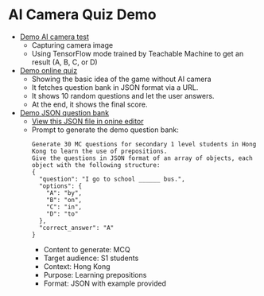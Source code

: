 # AI Camera Quiz Demo

- [Demo AI camera test](ai_camera_demo.html)
  - Capturing camera image
  - Using TensorFlow mode trained by Teachable Machine to get an result (A, B, C, or D)
- [Demo online quiz](demo_quiz.html)
  - Showing the basic idea of the game without AI camera
  - It fetches question bank in JSON format via a URL.
  - It shows 10 random questions and let the user answers.
  - At the end, it shows the final score.
- [Demo JSON question bank](questions_v1.json)
  - [View this JSON file in onine editor](https://jsoneditoronline.org/#left=url.https%3A%2F%2Fylpss-mslau.github.io%2Fquestions_v1.json)
  - Prompt to generate the demo question bank:
    ```
    Generate 30 MC questions for secondary 1 level students in Hong Kong to learn the use of prepositions.
    Give the questions in JSON format of an array of objects, each object with the following structure:
    {
      "question": "I go to school ______ bus.",
      "options": {
        "A": "by",
        "B": "on",
        "C": "in",
        "D": "to"
      },
      "correct_answer": "A"
    }
    ```
    - Content to generate: MCQ
    - Target audience: S1 students
    - Context: Hong Kong
    - Purpose: Learning prepositions
    - Format: JSON with example provided
